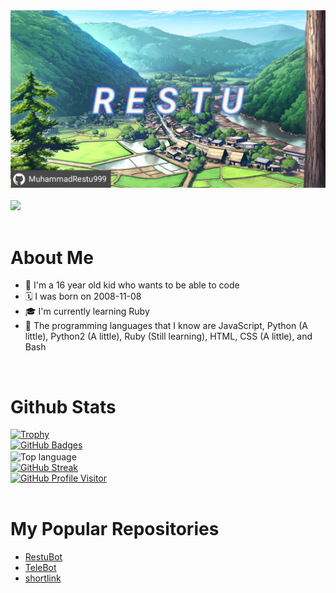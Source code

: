 <div align="center">
  <a href="https://github.com/MuhammadRestu999/">
    <img src="./20221228_085956.png" width="800">
  </a>
</div>
<br>
<div>
  <a href="https://git.io/typing-svg">
    <img src="http://readme-typing-svg.herokuapp.com?font=Mulish&duration=1500&pause=500&repeat=true&width=435&lines=Kon'nichiwa!;Watashi+no+namae+wa+Restu+desu;Yoroshiku+onegaishimasu">
  </a>
</div>
<br>
<div>
  <h1>About Me</h1>
  <ul>
    <li>👦 I'm a 16 year old kid who wants to be able to code</li>
    <li>🗓️ I was born on 2008-11-08</li>
    <li>🎓 I'm currently learning Ruby</li>
    <li>📝 The programming languages ​​that I know are JavaScript, Python (A little), Python2 (A little), Ruby (Still learning), HTML, CSS (A little), and Bash</li>
  </ul>
</div>
<br>
<div>
  <h1>Github Stats</h1>
  <a href="https://github.com/MuhammadRestu999/">
    <img src="https://github-profile-trophy.vercel.app/?username=MuhammadRestu999" alt="Trophy">
  </a>
  <br>
  <a href="https://github.com/MuhammadRestu999/">
    <img src="https://github-readme-stats.vercel.app/api?username=MuhammadRestu999&show_icons=true&theme=vision-friendly-dark" alt="GitHub Badges">
  </a>
  <br>
  <img align="center" src="https://github-readme-stats.vercel.app/api/top-langs/?username=MuhammadRestu999&theme=algolia&layout=compact&langs_count=10&hide_border=true&show_icons=true" alt="Top language">
  <br>
  <a href="https://github.com/MuhammadRestu999/">
    <img src="https://streak-stats.demolab.com/?user=MuhammadRestu999&theme=highcontrast" alt="GitHub Streak">
  </a>
  <br>
  <a href="https://github.com/MuhammadRestu999/">
    <img src="https://komarev.com/ghpvc/?username=MuhammadRestu999&label=PROFILE%20VISITORS&color=green&style=flat-square" alt="GitHub Profile Visitor">
  </a>
 </div>
 <br>
 <div>
   <h1>My Popular Repositories</h1>
   <ul>
     <li><a href="https://github.com/MuhammadRestu999/RestuBot">RestuBot</a></li>
     <li><a href="https://github.com/MuhammadRestu999/TeleBot">TeleBot</a></li>
     <li><a href="https://github.com/MuhammadRestu999/shortlink">shortlink</a></li>
   </ul>
 </div>
